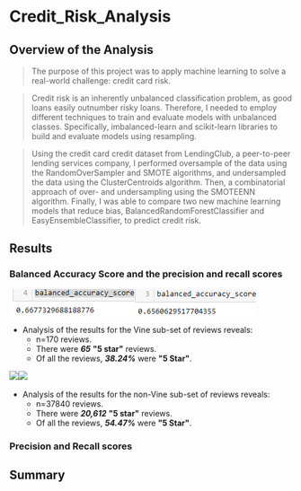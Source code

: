 # Credit_Risk_Analysis

## Overview of the Analysis
> The purpose of this project was to apply machine learning to solve a real-world challenge: credit card risk.

> Credit risk is an inherently unbalanced classification problem, as good loans easily outnumber risky loans. Therefore, I needed to employ different techniques to train and evaluate models with unbalanced classes. Specifically, imbalanced-learn and scikit-learn libraries to build and evaluate models using resampling.

> Using the credit card credit dataset from LendingClub, a peer-to-peer lending services company, I performed oversample of the data using the RandomOverSampler and SMOTE algorithms, and undersampled the data using the ClusterCentroids algorithm. Then, a combinatorial approach of over- and undersampling using the SMOTEENN algorithm. Finally, I was able to compare two new machine learning models that reduce bias, BalancedRandomForestClassifier and EasyEnsembleClassifier, to predict credit risk.


## Results
### Balanced Accuracy Score and the precision and recall scores

!['Naive Oversampling'](Resources/nos_as.png)!['SMOTE Oversampling'](Resources/smoteos_as.png)
* Analysis of the results for the Vine sub-set of reviews reveals:
  * n=170 reviews.
  * There were ***65*** **"5 star"** reviews.
  * Of all the reviews, ***38.24%*** were **"5 Star"**.

![](Resources/nonvine_star_count.png)![](Resources/nonvine_star_summary.png)
* Analysis of the results for the non-Vine sub-set of reviews reveals:
  * n=37840 reviews.
  * There were ***20,612*** **"5 star"** reviews.
  * Of all the reviews, ***54.47%*** were **"5 Star"**.
### Precision and Recall scores  

## Summary


